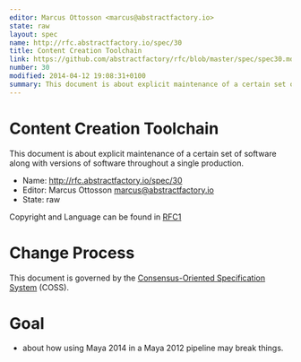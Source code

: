 ```yaml
---
editor: Marcus Ottosson <marcus@abstractfactory.io>
state: raw
layout: spec
name: http://rfc.abstractfactory.io/spec/30
title: Content Creation Toolchain
link: https://github.com/abstractfactory/rfc/blob/master/spec/spec30.md
number: 30
modified: 2014-04-12 19:08:31+0100
summary: This document is about explicit maintenance of a certain set of software along with versions of software throughout a single production.
---
```


# Content Creation Toolchain

This document is about explicit maintenance of a certain set of software along with versions of software throughout a single production.

* Name: http://rfc.abstractfactory.io/spec/30
* Editor: Marcus Ottosson <marcus@abstractfactory.io>
* State: raw

Copyright and Language can be found in [RFC1](http://rfc.abstractfactory.io/spec/1)

# Change Process

This document is governed by the [Consensus-Oriented Specification System](http://www.digistan.org/spec:1/COSS) (COSS).

# Goal

- about how using Maya 2014 in a Maya 2012 pipeline may break things.